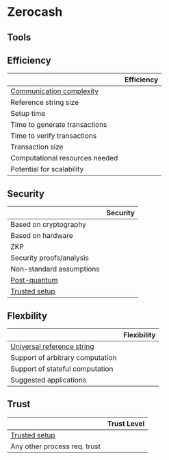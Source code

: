 # Zerocash

## Tools

## Efficiency

|                           |           Efficiency         |
| ------------------------- | :--------------------------: |
| [Communication complexity](https://en.wikipedia.org/wiki/Communication_complexity)  |                              |
| Reference string size     |                            |
| Setup time                |                              |
| Time to generate transactions |                             |
| Time to verify transactions   |                             |
| Transaction size          |                            |
| Computational resources needed |                            |
| Potential for scalability      |                         |

## Security

|                           | Security                  |
| ------------------------- | :--------------------------: |
| Based on cryptography                 |                          |
| Based on hardware                 |                             |
| ZKP                       |        |
| Security proofs/analysis                  |                            |
| Non-standard assumptions                 |                              |
| [Post-quantum](https://en.wikipedia.org/wiki/Post-quantum_cryptography)               |                           |
| [Trusted setup](https://zcoin.io/ufaqs/what-is-trusted-setup/)                |                          |

## Flexbility

|                           | Flexibility                 |
| ------------------------- | :--------------------------: |
| [Universal reference string](https://docs.zkproof.org/assets/docs/reference-v0.2.pdf)                 |                              |
| Support of arbitrary computation                |                            |
| Support of stateful computation                 |                        |
| Suggested applications                 |                             |


## Trust

|                           | Trust Level                  |
| ------------------------- | :--------------------------: |
| [Trusted setup](https://zcoin.io/ufaqs/what-is-trusted-setup/)               |                        |
| Any other process req. trust               |                              |


